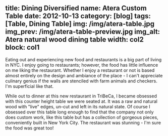 title: Dining Diversified
name: Atera Custom Table
date: 2012-10-13
category: [blog]
tags: [Table, Dining Table]
img: /img/atera-table.jpg
img_prev: /img/atera-table-preview.jpg
img_alt: Atera natural wood dining table
width: col2
block: col1
---
Eating out and experiencing new food and restaurants is a big part of living in NYC.  I enjoy going to restaurants; however, the food has little influence on me liking the restaurant.  Whether I enjoy a restaurant or not is based almost entirely on the design and ambiance of the place - I can't appreciate culinary genius if the walls are stenciled with farm animals and checkers.  I'm superficial like that.

While out to dinner at this new restaurant in TriBeCa, I became obsessed with this counter height table we were seated at.  It was a raw and natural wood with "live" edges, un-cut and left in its natural state.  Of course I <span class="standout">obsessed over this table</span> long enough to find that the company not only does custom work, like this table but has a collection of gorgeous pieces, conveniently built in New York City.  The restaurant was stunning - I'm sure the food was great too!